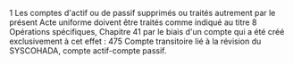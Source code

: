 1
Les comptes d'actif ou de passif supprimés ou traités autrement par le présent Acte uniforme doivent être traités
comme indiqué au titre 8 Opérations spécifiques, Chapitre 41 par le biais d'un compte qui a été créé
exclusivement à cet effet : 475 Compte transitoire lié à la révision du SYSCOHADA, compte actif-compte passif.